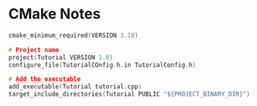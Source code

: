 # CMake Notes

```cpp
cmake_minimum_required(VERSION 3.10)

# Project name
project(Tutorial VERSION 1.0)
configure_file(TutorialCOnfig.h.in TutorialConfig.h)

# Add the executable
add_executable(Tutorial tutorial.cpp)
target_include_directories(Tutorial PUBLIC "${PROJECT_BINARY_DIR}")
```
<!--stackedit_data:
eyJoaXN0b3J5IjpbLTI4MzExMjY1MF19
-->